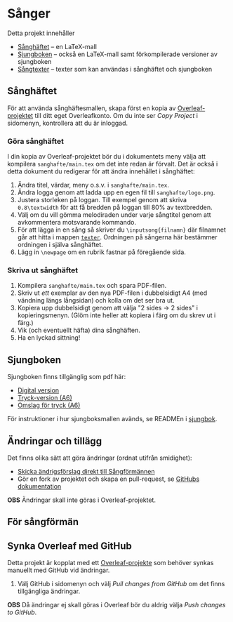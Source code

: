 # Sånger

Detta projekt innehåller

- [Sånghäftet](./sanghafte/) – en LaTeX-mall
- [Sjungboken](./sjungbok/) – också en LaTeX-mall samt förkompilerade versioner av sjungboken
- [Sångtexter](./texter/) – texter som kan användas i sånghäftet och sjungboken

## Sånghäftet

För att använda sånghäftesmallen, skapa först en kopia av [Overleaf-projektet](https://www.overleaf.com/read/xndwjtmxmdnz) till ditt eget Overleafkonto. Om du inte ser *Copy Project* i sidomenyn, kontrollera att du är inloggad.

### Göra sånghäftet

I din kopia av Overleaf-projektet bör du i dokumentets meny välja att kompilera `sanghafte/main.tex` om det inte redan är förvalt. Det är också i detta dokument du redigerar för att ändra innehållet i sånghäftet:

1. Ändra titel, värdar, meny o.s.v. i `sanghafte/main.tex`.
1. Ändra logga genom att ladda upp en egen fil till `sanghafte/logo.png`.
1. Justera storleken på loggan. Till exempel genom att skriva `0.8\textwidth` för att få bredden på loggan till 80% av textbredden.
1. Välj om du vill gömma melodiraden under varje sångtitel genom att avkommentera motsvarande kommando.
1. För att lägga in en sång så skriver du `\inputsong{filnamn}` där filnamnet går att hitta i mappen [`texter`](./texter/). Ordningen på sångerna här bestämmer ordningen i själva sånghäftet.
1. Lägg in `\newpage` om en rubrik fastnar på föregående sida.

### Skriva ut sånghäftet
1. Kompilera `sanghafte/main.tex` och spara PDF-filen.
1. Skriv ut *ett* exemplar av den nya PDF-filen i dubbelsidigt A4 (med vändning längs långsidan) och kolla om det ser bra ut.
1. Kopiera upp dubbelsidigt genom att välja "2 sides → 2 sides" i kopieringsmenyn. (Glöm inte heller att kopiera i färg om du skrev ut i färg.)
1. Vik (och eventuellt häfta) dina sånghäften.
1. Ha en lyckad sittning!

## Sjungboken

Sjungboken finns tillgänglig som pdf här:

- [Digital version](./sjungbok/sjungboken.pdf)
- [Tryck-version (A6)](./sjungbok/sjungboken-print.pdf)
- [Omslag för tryck (A6)](./sjungbok/framsida-print.pdf)

För instruktioner i hur sjungboksmallen avänds, se READMEn i [sjungbok](./sjungbok).

## Ändringar och tillägg

Det finns olika sätt att göra ändringar (ordnat utifrån smidighet):

- [Skicka ändrigsförslag direkt till Sångförmännen](mailto:sangforman@ftek.se)
- Gör en fork av projektet och skapa en pull-request, se [GitHubs dokumentation](https://docs.github.com/en/get-started/quickstart/contributing-to-projects)

**OBS** Ändringar skall inte göras i Overleaf-projektet.

## För sångförmän

## Synka Overleaf med GitHub

Detta projekt är kopplat med ett [Overleaf-projekte](https://www.overleaf.com/read/xndwjtmxmdnz) som behöver synkas manuellt med GitHub vid ändringar.

1. Välj GitHub i sidomenyn och välj _Pull changes from GitHub_ om det finns tillgängliga ändringar.

**OBS** Då ändringar ej skall göras i Overleaf bör du aldrig välja _Push changes to GitHub_.
